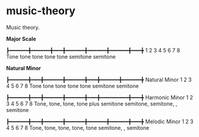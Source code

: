 # music-theory
Music theory.

**Major Scale**

┣━━━━━━╋━━━━━━╋━━━╋━━━━━━╋━━━━━━╋━━━━━━╋━━━╋
1      2      3   4      5      6      7   8
  Tone   tone       tone   tone   tone
  			 semitone                 semitone

**Natural Minor**

┣━━━━━━╋━━━╋━━━━━━╋━━━━━━╋━━━╋━━━━━━╋━━━━━━╋ Natural Minor
1      2   3      4      5   6      7      8
  Tone       tone   tone       tone   tone
      semitone          semitone 


┣━━━━━━╋━━━╋━━━━━━╋━━━━━━╋━━━╋━━━━━━━━━╋━━━╋ Harmonic Minor
1      2   3      4      5   6         7   8
Tone, tone, tone, tone plus semitone
semitone, semitone, , semitone

┣━━━━━━╋━━━╋━━━━━━╋━━━━━━╋━━━━━━╋━━━━━━╋━━━╋ Melodic Minor
1      2   3      4      5      6      7   8
Tone, tone, tone, tone, tone
semitone, , semitone
